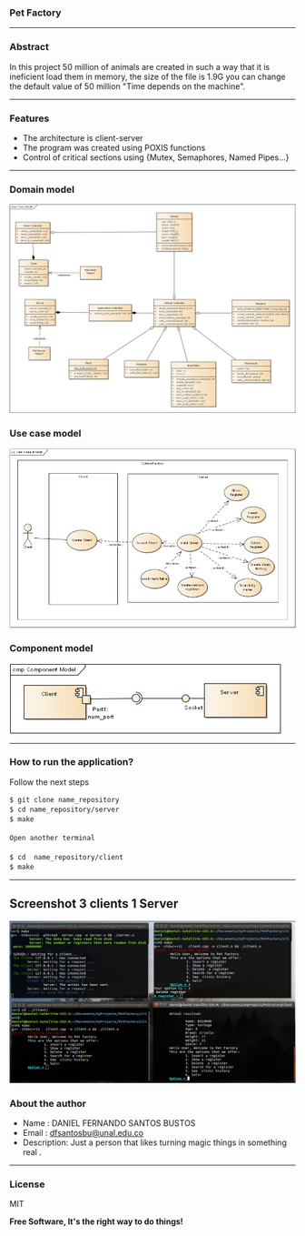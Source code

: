 ### Pet Factory
---

### Abstract

In this project 50 million of animals are created in such a way that
it is ineficient load them in memory, the size of the file is 1.9G
you can change the default value of 50 million
"Time depends on the machine".

---

### Features

- The architecture is client-server
- The program was created using POXIS functions
- Control of critical sections using {Mutex, Semaphores, Named Pipes...}

---

### Domain model

![Alt Domain Model](docs/class_model.png?raw=true "Domain model")

### Use case model

![Alt Use case Model](docs/use_case.png?raw=true "Use case model")

### Component model

![Alt Component Model](docs/component_model.png?raw=true "Component model")

---

### How to run the application?
Follow the next steps

```sh
$ git clone name_repository
$ cd name_repository/server
$ make

Open another terminal

$ cd  name_repository/client
$ make

```
---

## Screenshot 3 clients 1 Server

![Alt Pet Factory](docs/screenshot_3_clients.png?raw=true "Title")


### About the author

* Name : DANIEL FERNANDO SANTOS BUSTOS
* Email : dfsantosbu@unal.edu.co
* Description: Just a person that likes turning  magic  things in something  real .

---

### License

MIT

**Free Software, It's the right way  to do things!**
